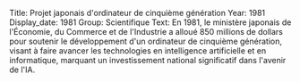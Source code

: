 Title: Projet japonais d'ordinateur de cinquième génération
Year: 1981
Display_date: 1981
Group: Scientifique
Text: En 1981, le ministère japonais de l'Économie, du Commerce et de l'Industrie a alloué 850 millions de dollars pour soutenir le développement d'un ordinateur de cinquième génération, visant à faire avancer les technologies en intelligence artificielle et en informatique, marquant un investissement national significatif dans l'avenir de l'IA.